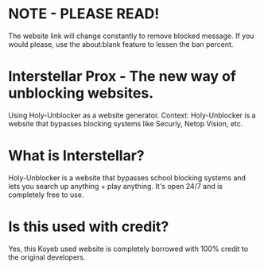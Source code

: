 # NOTE - PLEASE READ!
The website link will change constantly to remove blocked message. If you would please, use the about:blank feature to lessen the ban percent.

# Interstellar Prox - The new way of unblocking websites.
Using Holy-Unblocker as a website generator. Context: Holy-Unblocker is a website that bypasses blocking systems like Securly, Netop Vision, etc.

# What is Interstellar?
Holy-Unblocker is a website that bypasses school blocking systems and lets you search up anything + play anything. It's open 24/7 and is completely free to use.

# Is this used with credit?
Yes, this Koyeb used website is completely borrowed with 100% credit to the original developers.
